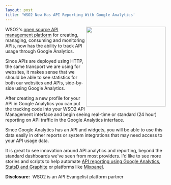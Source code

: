 ```yaml
---
layout: post
title: 'WSO2 Now Has API Reporting With Google Analytics'
---
```

<p><a title="open source API management platform" href="http://wso2.com/products/api-manager"><img src="https://s3.amazonaws.com/kinlane-productions/api-service-providers/wso2/wso2-logo-white-400X180.png" alt="" width="250" align="right" /></a></p>
<p>WSO2's <a title="open source API management platform" href="http://wso2.com/products/api-manager">open source API management platform</a> for creating, managing, consuming and monitoring APIs, now has the ability to track API usage through Google Analytics.</p>
<p>Since APIs are deployed using HTTP, the same transport we are using for websites, it makes sense that we should be able to see statistics for both our websites and APIs, side-by-side using Google Analytics.</p>
<p>After creating a new profile for your API in Google Analytics you can put the tracking code into your WSO2 API Management interface and begin seeing real-time or standard (24 hour) reporting on API traffic in the Google Analytics interface.</p>
<p>Since Google Analytics has an API and widgets, you will be able to use this data easily in other reports or system integrations that may need access to your API usage data.</p>
<p>It is great to see innovation around API analytics and reporting, beyond the standard dashboards we've seen from most providers. I'd like to see more stories and scripts to help automate <a href="http://apievangelist.com/2011/03/31/api-metrics-and-analytics/">API reporting using Google Analytics</a>, <a href="http://apievangelist.com/2011/06/23/api-ecosystem-tracking-with-statsd-and-graphite/">StatsD and Graphite</a> or platforms like <a href="https://mixpanel.com/">Mixpanel</a>.</p>
<p><strong>Disclosure:</strong> &nbsp;WSO2 is an API Evangelist platform partner</p>